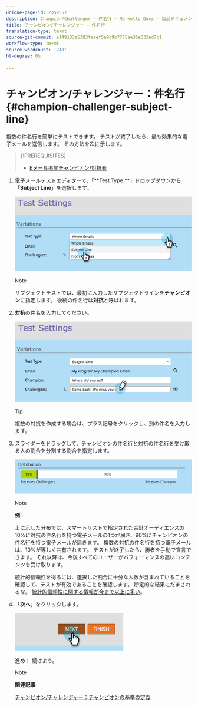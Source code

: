 ```yaml
---
unique-page-id: 2359557
description: Champion/Challenger — 件名行 — Marketto Docs — 製品ドキュメント
title: チャンピオン/チャレンジャー — 件名行
translation-type: tm+mt
source-git-commit: e149133a5383faaef5e9c9b7775ae36e633ed7b1
workflow-type: tm+mt
source-wordcount: '240'
ht-degree: 0%

---
```



# チャンピオン/チャレンジャー：件名行{#champion-challenger-subject-line}

複数の件名行を簡単にテストできます。 テストが終了したら、最も効果的な電子メールを送信します。 その方法を次に示します。

>[!PREREQUISITES]
>
>* [Eメール追加チャンピオン/対抗者](add-an-email-champion-challenger.md)

>



1. 電子メールテストエディターで、「**Test Type **」ドロップダウンから「**Subject Line**」を選択します。

   ![](assets/image2014-9-15-12-3a37-3a50.png)

   >[!NOTE]
   >
   >サブジェクトテストでは、最初に入力したサブジェクトラインを&#x200B;**チャンピオン**&#x200B;に指定します。 後続の件名行は&#x200B;**対抗**&#x200B;と呼ばれます。

1. **対抗**&#x200B;の件名を入力してください。

   ![](assets/image2014-9-15-12-3a38-3a4.png)

   >[!TIP]
   >
   >複数の対抗を作成する場合は、プラス記号をクリックし、別の件名を入力します。

1. スライダーをドラッグして、チャンピオンの件名行と対抗の件名行を受け取る人の割合を分割する割合を指定します。

   ![](assets/image2015-8-7-15-3a19-3a50.png)

   >[!NOTE]
   >
   >**例**
   >
   >
   >上に示した分布では、スマートリストで指定された合計オーディエンスの10%に対抗の件名行を持つ電子メールの1つが届き、90%にチャンピオンの件名行を持つ電子メールが届きます。 複数の対抗の件名行を持つ電子メールは、10%が等しく共有されます。 テストが終了したら、勝者を手動で宣言できます。 それ以降は、今後すべてのユーザーがパフォーマンスの高いコンテンツを受け取ります。

   統計的信頼性を得るには、選択した割合に十分な人数が含まれていることを確認して、テストが有効であることを確認します。 断定的な結果にだまされるな。  [統計的信頼性に関する情報が今まで以上に多い](http://en.wikipedia.org/wiki/Confidence_interval)。

1. 「**次へ**」をクリックします。

   ![](assets/image2014-9-15-12-3a40-3a42.png)

   進め！ 続けよう。

   >[!NOTE]
   >
   >**関連記事**
   >
   >
   >[チャンピオン/チャレンジャー：チャンピオンの基準の定義](champion-challenger-define-champion-criteria.md)

